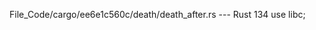 File_Code/cargo/ee6e1c560c/death/death_after.rs --- Rust
134     use libc;                                                                                                                                              

